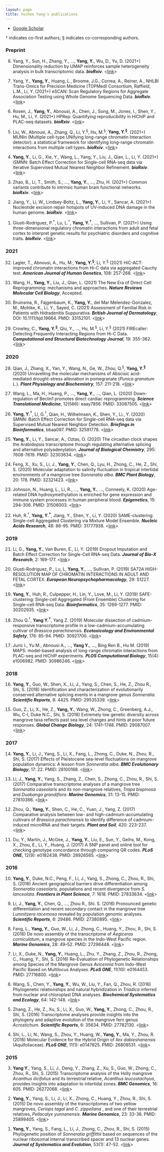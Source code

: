 ```yaml
---
layout: page
title: Yuchen Yang's publications
---
```


<div class="navbar">
  <div class="navbar-inner">
      <ul class="nav">
          <li><a href="https://scholar.google.com/citations?user=0CK0320AAAAJ">Google Scholar</a></li>
      </ul>
  </div>
</div>

&dagger; indicates co-first authors; &sect; indicates co-corresponding authors.

### Preprint
<ol start="8"> <li> Yang, Y., Sun, H., Zhang, Y., …, <b>Yang, Y.</b>, Wu, D., Yu, D. (2021+) Dimensionality reduction by UMAP reinforces sample heterogeneity analysis in bulk transcriptomic data. <i><b>bioRxiv</b></i>. <<a href="https://doi.org/10.1101/2021.01.12.426467">link</a>></li></ol>

<ol start="7"> <li> Yang, Y., <b>Yang, Y.</b>, Huang, L., Broome, J.G., Correa, A., Reiner, A., NHLBI Trans-Omics for Precision Medicine (TOPMed) Consortium, Raffield, L.M., Li, Y. (2021+) eSCAN: Scan Regulatory Regions for Aggregate Association Testing using Whole Genome Sequencing Data. <i><b>bioRxiv</b></i>. <<a href="https://www.biorxiv.org/content/10.1101/2020.11.30.405266v1">link</a>></li></ol>
  
<ol start="6"> <li> Rosen, J., <b>Yang, Y.</b>, Abnousi, A., Chen, J., Song, M., Jones, I., Shen, Y., Hu, M., Li, Y. (2021+) HPRep: Quantifying reproducibility in HiChIP and PLAC-seq datasets. <i><b>bioRxiv</b></i>. <<a href="https://www.biorxiv.org/content/10.1101/2020.11.23.394239v1">link</a>></li></ol>
  
<ol start="5"> <li> Liu, W., Abnousi, A., Zhang, Q., Li, Y.<sup>&sect;</sup>, Hu, M.<sup>&sect;</sup>, <b>Yang, Y.<sup>&sect;</sup></b>. (2021+) MUNIn (Multiple cell-type UNifying long-range chromatin Interaction detector): a statistical framework for identifying long-range chromatin interactions from multiple cell types. <i><b>bioRxiv</b></i>. <<a href="https://www.biorxiv.org/content/10.1101/2020.11.12.380782v1">link</a>></li></ol>

<ol start="4"> <li> <b>Yang, Y.</b>, Li, G., Xie, Y., Wang, L., Yang, Y., Liu, J., Qian, L., Li, Y. (2021+) iSMNN: Batch Effect Correction for Single-cell RNA-seq data via Iterative Supervised Mutual Nearest Neighbor Refinement. <i><b>bioRxiv</b></i>. <<a href="https://www.biorxiv.org/content/10.1101/2020.11.09.375659v1?rss=1">link</a>></li></ol>

<ol start="3"> <li> Zhao, B., Li, T., Smith, S., ..., <b>Yang, Y.</b>, ..., Zhu, H. (2021+) Common variants contribute to intrinsic human brain functional networks. <i><b>bioRxiv</b></i>. <<a href="https://www.biorxiv.org/content/10.1101/2020.07.30.229914v2.full">link</a>></li></ol>

<ol start="2"> <li>Jiang, Y., Li, W., Lindsey-Boltz, L., <b>Yang, Y.</b>, Li, Y., Sancar, A. (2021+) Nucleotide excision repair hotspots of UV-induced DNA damage in the human genome. <i><b>bioRxiv</b></i>. <<a href="https://www.biorxiv.org/content/10.1101/2020.04.16.045369v1">link</a>></li></ol>

<ol start="1"> <li>Giusti-Rodríguez, P.<sup>&dagger;</sup>, Lu, L.<sup>&dagger;</sup>, <b>Yang, Y.<sup>&dagger;</sup></b>, ..., Sullivan, P. (2021+) Using three-dimensional regulatory chromatin interactions from adult and fetal cortex to interpret genetic results for psychiatric disorders and cognitive traits. <i><b>bioRxiv</b></i>. <<a href="https://www.biorxiv.org/content/10.1101/406330v1.full">link</a>></li></ol>

### 2021
<ol start="32"> <li> Lagler, T., Abnousi, A., Hu, M., <b>Yang, Y.<sup>&sect;</sup></b>, Li, Y.<sup>&sect;</sup> (2021) HiC-ACT: improved chromatin interactions from Hi-C data via aggregated Cauchy test. <i><b>American Journal of Human Genetics</b></i>, 108: 257-268. <<a href="https://www.sciencedirect.com/science/article/pii/S0002929721000094?dgcid=coauthor">link</a>></li></ol>

<ol start="31"> <li>Wang, H., <b>Yang, Y.</b>, Liu, J., Qian, L. (2021) The New Era of Direct Cell Reprogramming: mechanisms and approaches. <i><b>Nature Reviews Molecular Cell Biology</b></i>, Accepted.</li></ol>

<ol start="30"> <li>Bruinsma, R., Fajgenbaum, K., <b>Yang, Y.</b>, del Mar Melendez-Gonzalez, M., Mohlke, K., Li, Y., Sayed, C. (2021) Assessment of Familial Risk in Patients with Hidradenitis Suppurativa. <i><b>British Journal of Dermatology</b></i>, DOI: 10.1111/bjd.19664. PMID: 33152101. <<a href ="https://onlinelibrary.wiley.com/doi/abs/10.1111/bjd.19664?af=R">link</a>></li></ol>

<ol start="29"> <li>Crowley, C., <b>Yang, Y.<sup>&sect;</sup></b>, Qiu, Y., ..., Hu, M.<sup>&sect;</sup>, Li, Y.<sup>&sect;</sup> (2021) FIREcaller: Detecting Frequently Interacting Regions from Hi-C Data. <i><b>Computational and Structural Biotechnology Journal</b></i>, 19: 355-362. <<a href="https://www.sciencedirect.com/science/article/pii/S2001037020305511?via%3Dihub">link</a>></li></ol>

### 2020
<ol start="28"> <li>Qian, J., Zhang, X., Yan, Y., Wang, N., Ge, W., Zhou, Q.<sup>&sect;</sup>, <b>Yang, Y.<sup>&sect;</sup></b> (2020) Unravelling the molecular mechanisms of Abscisic acid-mediated drought-stress alleviation in pomegranate (<i>Punica granatum</i> L.). <i><b>Plant Physiology and Biochemistry</b></i>, 157: 211-218. <<a href="https://www.sciencedirect.com/science/article/pii/S0981942820305222">link</a>></li></ol>

<ol start="27"> <li>Wang, L., Ma, H., Huang, P., ..., <b>Yang, Y.</b>, ..., Qian, L. (2020) Down-regulation of Beclin1 promotes direct cardiac reprogramming. <i><b>Science Translational Medicine</b></i>, 12(566): eaay7856. PMID: 33087505. <<a href="https://stm.sciencemag.org/content/12/566/eaay7856/tab-pdf">link</a>></li></ol>

<ol start="26"> <li><b>Yang, Y.<sup>&dagger;</sup></b>, Li, G.<sup>&dagger;</sup>, Qian, H., Wilhelmsen, K., Shen, Y., Li., Y. (2020) SMNN: Batch Effect Correction for Single-cell RNA-seq data via Supervised Mutual Nearest Neighbor Detection. <i><b>Briefings in Bioinformatics</b></i>, bbaa097. PMID: 32591778. <<a href="https://academic.oup.com/bib/article-abstract/doi/10.1093/bib/bbaa097/5855265?redirectedFrom=fulltext">link</a>></li></ol>

<ol start="25"> <li><b>Yang, Y.</b>, Li, Y., Sancar, A., Oztas, O. (2020) The circadian clock shapes the Arabidopsis transcriptome through regulating alternative splicing and alternative polyadenylation. <i><b>Journal of Biological Chemistry</b></i>, 295: 7608-7619. PMID: 32303634. <<a href="https://www-jbc-org.libproxy.lib.unc.edu/content/295/22/7608">link</a>></li></ol>

<ol start="24"> <li>Feng, X., Xu, S., Li, J., <b>Yang, Y.</b>, Chen, Q., Lyu, H., Zhong, C., He, Z., Shi, S. (2020) Molecular adaptation to salinity fluctuation in tropical intertidal environments of a mangrove tree <i>Sonneratia alba</i>. <i><b>BMC Plant Biology</b></i>, 20: 178. PMID: 32321423. <<a href="https://bmcplantbiol.biomedcentral.com/articles/10.1186/s12870-020-02395-3">link</a>></li></ol>

<ol start="23"> <li>Johnson, N., Huang, L., Li, R., ..., <b>Yang, Y.</b>, ..., Conneely, K. (2020) Age-related DNA hydroxymethylation is enriched for gene expression and immune system processes in human peripheral blood. <i><b>Epigenetics</b></i>, 15: 294-306. PMID: 31506003. <<a href="https://www.tandfonline.com/doi/abs/10.1080/15592294.2019.1666651">link</a>></li></ol>

<ol start="22"> <li>Huh, R.<sup>&dagger;</sup>, <b>Yang, Y.<sup>&dagger;</sup></b>, Jiang, Y., Shen, Y., Li, Y. (2020) SAME-clustering: Single-cell Aggregated Clustering via Mixture Model Ensemble. <i><b>Nucleic Acids Research</b></i>, 48: 86-95. PMID: 31777938. <<a href="https://academic.oup.com/nar/article/48/1/86/5644992">link</a>></li></ol>


### 2019

<ol start="21"> <li>Li, G., <b>Yang, Y.</b>, Van Buren, E., Li, Y. (2019) Dropout Imputation and Batch Effect Correction for Single-Cell RNA-seq Data. <i><b>Journal of Bio-X Research</b></i>, 2: 169-177. <<a href="https://journals.lww.com/jbioxresearch/Fulltext/2019/12000/Dropout_imputation_and_batch_effect_correction_for.4.aspx">link</a>></li></ol>

<ol start="20"> <li>Giusti-Rodriguez, P., Lu, L, <b>Yang, Y.</b>, ..., Sullivan, P. (2019) SA72A HIGH-RESOLUTION MAP OF CHROMATIN INTERACTIONS IN ADULT AND FETAL CORTEX. <i><b>European Neuropsychopharmacology</b></i>, 29: S1227. <<a href="https://www.sciencedirect.com/science/article/abs/pii/S0924977X18305984?via%3Dihub">link</a>></li></ol>

<ol start="19"> <li><b>Yang, Y.</b>, Huh, R., Culpepper, H., Lin, Y., Love, M., Li, Y. (2019) SAFE-clustering: Single-cell Aggregated (From Ensemble) Clustering for Single-cell RNA-seq Data. <i><b>Bioinformatics</b></i>, 35: 1269-1277. PMID: 30202935. <<a href="https://academic.oup.com/bioinformatics/article-abstract/35/8/1269/5092931">link</a>></li></ol>

<ol start="18"> <li>Zhou Q.<sup>&dagger;</sup>, <b>Yang Y.<sup>&dagger;</sup></b>, Yang Z. (2019) Molecular dissection of cadmium-responsive transcriptome profile in a low-cadmium-accumulating cultivar of <i>Brassica parachinensis</i>. <i><b>Ecotoxicology and Environmental Safety</b></i>, 176: 85-94. PMID: 30921700. <<a href="https://www.sciencedirect.com/science/article/abs/pii/S0147651319303495">link</a>></li></ol>

<ol start="17"> <li>Juric I., Yu M., Abnousi A., ..., <b>Yang Y.</b>, ..., Bing Ren B., Hu M. (2019) MAPS: model-based analysis of long-range chromatin interactions from PLAC-seq and HiChIP experiments. <i><b>PLOS Computational Biology</b></i>, 15(4): e1006982. PMID: 30986246. <<a href="https://journals.plos.org/ploscompbiol/article?id=10.1371/journal.pcbi.1006982">link</a>></li></ol>

### 2018

<ol start="16"> <li><b>Yang, Y.</b>, Guo, W., Shen, X., Li, J., Yang, S., Chen, S., He, Z., Zhou R., Shi, S. (2018) Identification and characterization of evolutionarily conserved alternative splicing events in a mangrove genus <i>Sonneratia</i>. <i><b>Scientific Reports</b></i>, 8: 4425. PMID: 29535339. <<a href="https://www.nature.com/articles/s41598-018-22406-6">link</a>></li></ol>

<ol start="15"> <li>Guo, Z., Li, X., He, Z., <b>Yang, Y.</b>, Wang, W., Zhong, C., Greenberg, A.J., Wu, C-I, Duke N.C., Shi, S. (2018) Extremely low genetic diversity across mangrove taxa reflects past sea level changes and hints at poor future responses. <i><b>Global Change Biology</b></i>, 24: 1741–1748. PMID: 29087007. <<a href="https://onlinelibrary.wiley.com/doi/abs/10.1111/gcb.13968">link</a>></li></ol>

### 2017

<ol start="14"> <li><b>Yang, Y.</b>, Li, J., Yang, S., Li, X., Fang, L., Zhong, C., Duke, N., Zhou, R., Shi, S. (2017) Effects of Pleistocene sea-level fluctuations on mangrove population dynamics: A lesson from <i>Sonneratia alba</i>. <i><b>BMC Evolutionary Biology</b></i>, 17: 22. PMID: 28100168. <<a href="https://link.springer.com/article/10.1186/s12862-016-0849-z">link</a>></li></ol>

<ol start="13"> <li>Li, J., <b>Yang, Y.</b>, Yang, S., Zhang, Z., Chen, S., Zhong, C., Zhou, R., Shi, S. (2017) Comparative transcriptome analyses of a mangrove tree <i>Sonneratia caseolaris</i> and its non-mangrove relatives, <i>Trapa bispinosa</i> and <i>Duabanga grandiflora</i>. <i><b>Marine Genomics</b></i>, 31: 13-15. PMID: 27810366. <<a href="https://www.sciencedirect.com/science/article/abs/pii/S1874778716301349">link</a>></li></ol>

<ol start="12"> <li>Zhou, Q., <b>Yang, Y.</b>, Shen, C., He, C., Yuan, J., Yang, Z. (2017) Comparative analysis between low- and high-cadmium-accumulating cultivars of <i>Brassica parachinensis</i> to identify difference of cadmium-induced microRNA and their targets. <i><b>Plant and Soil</b></i>, 420: 223-237. <<a href="https://link.springer.com/article/10.1007/s11104-017-3380-0">link</a>></li></ol>

<ol start="11"> <li>Du, Y., Martin, J., McGee, J., <b>Yang, Y.</b>, Liu, E., Sun, Y., Geihs, M., Kong, X., Zhou, E., Li, Y., Huang, J. (2017) A SNP panel and online tool for checking genotype concordance through comparing QR codes. <i><b>PLoS ONE</b></i>, 12(9): e0182438. PMID: 28926565. <<a href="https://www.ncbi.nlm.nih.gov/pmc/articles/PMC5604942/">link</a>></li></ol>

### 2016

<ol start="10"> <li><b>Yang, Y.</b>, Duke, N.C., Peng, F., Li, J., Yang, S., Zhong, C., Zhou, R., Shi, S. (2016) Ancient geographical barriers drive differentiation among <i>Sonneratia caseolaris</i>. populations and recent divergence from <i>S. lanceolata</i>. <i><b>Frontiers in Plant Science</b></i>, 7: 1618. PMID: 27833634. <<a href="https://www.frontiersin.org/articles/10.3389/fpls.2016.01618/full">link</a>></li></ol>

<ol start="9"> <li>Li, J., <b>Yang, Y.</b>, Chen, Q., ..., Zhou R., Shi. S. (2016) Pronounced genetic differentiation and recent secondary contact in the mangrove tree <i>Lumnitzera racemosa</i> revealed by population genomic analyses. <i><b>Scientific Reports</b></i>, 6: 29486. PMID: 27380895. <<a href="https://www.nature.com/articles/srep29486">link</a>></li></ol>

<ol start="8"> <li>Fang, L., <b>Yang, Y.</b>, Guo, W., Li, J., Zhong, C., Huang, Y., Zhou, R., Shi, S. (2016) De novo assembly of the transcriptome of <i>Aegiceras corniculatum</i>, a mangrove species in the Indo-West Pacific region. <i><b>Marine Genomics</b></i>, 28: 49–52. PMID: 27296448. <<a href="https://www.sciencedirect.com/science/article/abs/pii/S1874778716300526">link</a>></li></ol>

<ol start="7"> <li>Li, X., Duke, N., <b>Yang, Y.</b>, Huang, L., Zhu, Y., Zhang, Z., Zhou, R., Zhong, C., Huang, Y., Shi, S. (2016) Re-Evaluation of Phylogenetic Relationships among Species of the Mangrove Genus <i>Avicennia</i> from Indo-West Pacific Based on Multilocus Analyses. <i><b>PLoS ONE</b></i>, 11(10): e0164453. PMID: 27716800. <<a href="https://www.ncbi.nlm.nih.gov/pmc/articles/PMC5055292/">link</a>></li></ol>

<ol start="6"> <li>Wang, S., Chen, Y., <b>Yang, Y.</b>, Wu, W., Liu, Y., Fan, Q., Zhou, R. (2016) Phylogenetic relationships and natural hybridization in <i>Triadica</i> inferred from nuclear and chloroplast DNA analyses. <i><b>Biochemical Systematics and Ecology</b></i>, 64: 142-148. <<a href="https://www.sciencedirect.com/science/article/pii/S0305197815002938">link</a>></li></ol>

<ol start="5"> <li>Zhang, Z., He, Z., Xu, S., Li, X., Guo, W., <b>Yang, Y.</b>, Zhong, C., Zhou, R., Shi, S. (2016) Transcriptome analyses provide insights into the phylogeny and adaptive evolution of the mangrove fern genus <i>Acrostichum</i>. <i><b>Scientific Reports</b></i>, 6: 35634. PMID: 27782130. <<a href="https://www.nature.com/articles/srep35634">link</a>></li></ol>

<ol start="4"> <li>Shi, L., Li, N., Wang, S., Zhou, Y., Huang, W., <b>Yang, Y.</b>, Ma, Y., Zhou, R. (2016) Molecular Evidence for the Hybrid Origin of <i>Ilex dabieshanensis</i> (Aquifoliaceae). <i><b>PLoS ONE</b></i>, 11(1): e0147825. PMID: 26808531. <<a href="https://journals.plos.org/plosone/article?id=10.1371/journal.pone.0147825">link</a>></li></ol>

### 2015

<ol start="3"> <li><b>Yang Y.</b>, Yang, S., Li, J., Deng, Y., Zhang, Z., Xu, S., Guo, W., Zhong, C., Zhou, R., Shi, S. (2015) Transcriptome analysis of the Holly mangrove <i>Acanthus ilicifolius</i> and its terrestrial relative, <i>Acanthus leucostachyus</i>, provides insights into adaptation to intertidal zones. <i><b>BMC Genomics</b></i>, 16: 605. PMID: 26272068. <<a href="https://bmcgenomics.biomedcentral.com/articles/10.1186/s12864-015-1813-9">link</a>></li></ol>

<ol start="2"> <li><b>Yang, Y.</b>, Yang, S., Li, J., Li, X., Zhong, C., Huang, Y., Zhou, R., Shi, S. (2015) De novo assembly of the transcriptomes of two yellow mangroves, <i>Ceriops tagal</i>  and <i>C. zippeliana</i> , and one of their terrestrial relatives, <i>Pellacalyx yunnanensis</i>. <i><b>Marine Genomics</b></i>, 23: 33-36. PMID: 25899405. <<a href="https://www.sciencedirect.com/science/article/abs/pii/S1874778715000586">link</a>></li></ol>

<ol start="1"> <li><b>Yang, Y.</b>, Yang, S., Fang, L., Li, J., Zhong, C., Zhou, R., Shi, S. (2015) Phylogenetic position of <i>Sonneratia  griffithii</i>  based on sequences of the nuclear ribosomal internal transcribed spacer and 13 nuclear genes. <i><b>Journal of Systematics and Evolution</b></i>, 53(1): 47-52. <<a href="https://onlinelibrary.wiley.com/doi/abs/10.1111/jse.12102">link</a>></li></ol>

